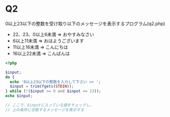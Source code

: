 # Q2
0以上23以下の整数を受け取り以下のメッセージを表示するプログラム(q2.php)

- 22、23、0以上6未満 => おやすみなさい
- 6以上11未満 => おはようございます
- 11以上16未満 => こんにちは
- 16以上22未満 => こんばんは

``` php
<?php

$input;
do {
  echo '0以上23以下の整数を入力して下さい => ';
  $input = trim(fgets(STDIN));
} while (!($input >= 0 and $input <= 23));
echo $input;

// ここで、$inputに入っている値をチェックし、
// 上の条件に合致するメッセージを表示する

```
